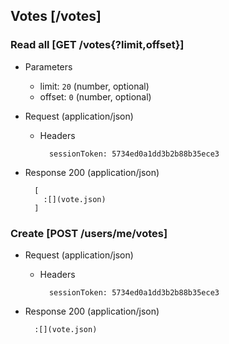 ## Votes [/votes]

### Read all [GET /votes{?limit,offset}]

+ Parameters
    + limit: `20` (number, optional)
    + offset: `0` (number, optional)

+ Request (application/json)

    + Headers

            sessionToken: 5734ed0a1dd3b2b88b35ece3

+ Response 200 (application/json)

        [
          :[](vote.json)
        ]

### Create [POST /users/me/votes]

+ Request (application/json)

    + Headers

            sessionToken: 5734ed0a1dd3b2b88b35ece3

+ Response 200 (application/json)

        :[](vote.json)
